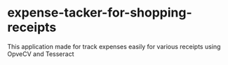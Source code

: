 # expense-tacker-for-shopping-receipts
This application made for track expenses easily for various receipts using OpveCV and Tesseract  

